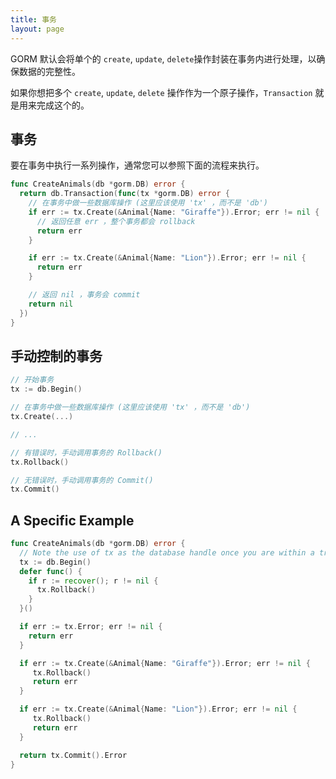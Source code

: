 ```yaml
---
title: 事务
layout: page
---
```


GORM 默认会将单个的 `create`, `update`, `delete`操作封装在事务内进行处理，以确保数据的完整性。

如果你想把多个 `create`, `update`, `delete` 操作作为一个原子操作，`Transaction` 就是用来完成这个的。

## 事务

要在事务中执行一系列操作，通常您可以参照下面的流程来执行。

```go
func CreateAnimals(db *gorm.DB) error {
  return db.Transaction(func(tx *gorm.DB) error {
    // 在事务中做一些数据库操作 (这里应该使用 'tx' ，而不是 'db')
    if err := tx.Create(&Animal{Name: "Giraffe"}).Error; err != nil {
      // 返回任意 err ，整个事务都会 rollback
      return err
    }

    if err := tx.Create(&Animal{Name: "Lion"}).Error; err != nil {
      return err
    }

    // 返回 nil ，事务会 commit
    return nil
  })
}
```

## 手动控制的事务

```go
// 开始事务
tx := db.Begin()

// 在事务中做一些数据库操作 (这里应该使用 'tx' ，而不是 'db')
tx.Create(...)

// ...

// 有错误时，手动调用事务的 Rollback()
tx.Rollback()

// 无错误时，手动调用事务的 Commit()
tx.Commit()
```

## A Specific Example

```go
func CreateAnimals(db *gorm.DB) error {
  // Note the use of tx as the database handle once you are within a transaction
  tx := db.Begin()
  defer func() {
    if r := recover(); r != nil {
      tx.Rollback()
    }
  }()

  if err := tx.Error; err != nil {
    return err
  }

  if err := tx.Create(&Animal{Name: "Giraffe"}).Error; err != nil {
     tx.Rollback()
     return err
  }

  if err := tx.Create(&Animal{Name: "Lion"}).Error; err != nil {
     tx.Rollback()
     return err
  }

  return tx.Commit().Error
}
```